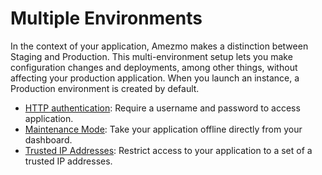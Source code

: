 # Multiple Environments

In the context of your application, Amezmo makes a distinction between Staging and Production. This multi-environment
setup lets you make configuration changes and deployments, among other things, without affecting
your production application. When you launch an instance, a Production environment is created by 
default.

- [HTTP authentication](/docs/environments/password-protection): Require a username and password to access application.
- [Maintenance Mode](/docs/environments/maintenance-mode): Take your application offline directly from your dashboard.
- [Trusted IP Addresses](/docs/environments/trusted-ip-addresses): Restrict access to your application to a set of a trusted IP addresses.

